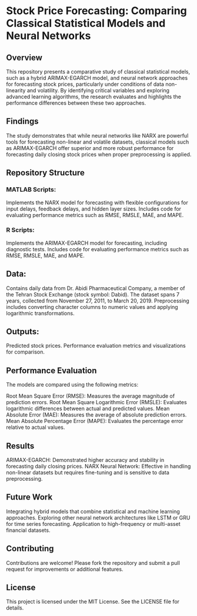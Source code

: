 # Stock Price Forecasting: Comparing Classical Statistical Models and Neural Networks
## Overview
This repository presents a comparative study of classical statistical models, such as a hybrid ARIMAX-EGARCH model, and neural network approaches for forecasting stock prices, particularly under conditions of data non-linearity and volatility. By identifying critical variables and exploring advanced learning algorithms, the research evaluates and highlights the performance differences between these two approaches.

## Findings
The study demonstrates that while neural networks like NARX are powerful tools for forecasting non-linear and volatile datasets, classical models such as ARIMAX-EGARCH offer superior and more robust performance for forecasting daily closing stock prices when proper preprocessing is applied.

## Repository Structure
### MATLAB Scripts:

Implements the NARX model for forecasting with flexible configurations for input delays, feedback delays, and hidden layer sizes.
Includes code for evaluating performance metrics such as RMSE, RMSLE, MAE, and MAPE.
### R Scripts:

Implements the ARIMAX-EGARCH model for forecasting, including diagnostic tests.
Includes code for evaluating performance metrics such as RMSE, RMSLE, MAE, and MAPE.
## Data:

Contains daily data from Dr. Abidi Pharmaceutical Company, a member of the Tehran Stock Exchange (stock symbol: Dabid).
The dataset spans 7 years, collected from November 27, 2011, to March 20, 2019.
Preprocessing includes converting character columns to numeric values and applying logarithmic transformations.
## Outputs:

Predicted stock prices.
Performance evaluation metrics and visualizations for comparison.
## Performance Evaluation
The models are compared using the following metrics:

Root Mean Square Error (RMSE): Measures the average magnitude of prediction errors.
Root Mean Square Logarithmic Error (RMSLE): Evaluates logarithmic differences between actual and predicted values.
Mean Absolute Error (MAE): Measures the average of absolute prediction errors.
Mean Absolute Percentage Error (MAPE): Evaluates the percentage error relative to actual values.
## Results
ARIMAX-EGARCH: Demonstrated higher accuracy and stability in forecasting daily closing prices.
NARX Neural Network: Effective in handling non-linear datasets but requires fine-tuning and is sensitive to data preprocessing.
## Future Work
Integrating hybrid models that combine statistical and machine learning approaches.
Exploring other neural network architectures like LSTM or GRU for time series forecasting.
Application to high-frequency or multi-asset financial datasets.
## Contributing
Contributions are welcome! Please fork the repository and submit a pull request for improvements or additional features.

## License
This project is licensed under the MIT License. See the LICENSE file for details.
